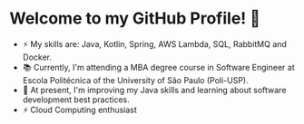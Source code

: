 # Welcome to my GitHub Profile!  👋


 - ⚡ My skills are: Java, Kotlin, Spring, AWS Lambda, SQL, RabbitMQ and Docker.
 - 📚 Currently, I'm attending a MBA degree course in Software Engineer at Escola Politécnica of the University of São Paulo (Poli-USP).
 - 🌱 At present, I'm improving my Java skills and learning about software development best practices.
 - ⚡ Cloud Computing enthusiast


